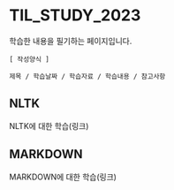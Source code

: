 # TIL_STUDY_2023
학습한 내용을 필기하는 페이지입니다.

```
[ 작성양식 ]

제목 / 학습날짜 / 학습자료 / 학습내용 / 참고사항
```

## NLTK
NLTK에 대한 학습(링크)

## MARKDOWN
MARKDOWN에 대한 학습(링크)
